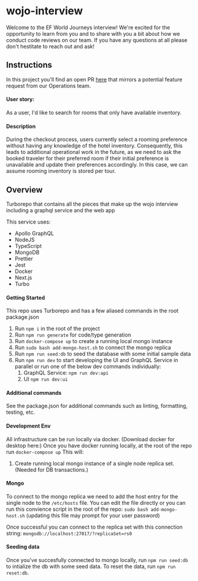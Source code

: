 # wojo-interview

Welcome to the EF World Journeys interview! We're excited for the opportunity to learn from you and to share with you a bit about how we conduct code reviews on our team. If you have any questions at all please don't hestitate to reach out and ask!

## Instructions

In this project you'll find an open PR [here](https://github.com/eftours/wojo-interview/pulls) that mirrors a potential feature request from our Operations team.

#### User story:

As a user, I'd like to search for rooms that only have available inventory.

#### Description

During the checkout process, users currently select a rooming preference without having any knowledge of the hotel inventory. Consequently, this leads to additional operational work in the future, as we need to ask the booked traveler for their preferred room if their initial preference is unavailable and update their preferences accordingly. In this case, we can assume rooming inventory is stored per tour.

## Overview

Turborepo that contains all the pieces that make up the wojo interview including a graphql service and the web app

This service uses:

-   Apollo GraphQL
-   NodeJS
-   TypeScript
-   MongoDB
-   Prettier
-   Jest
-   Docker
-   Next.js
-   Turbo

#### Getting Started

This repo uses Turborepo and has a few aliased commands in the root package.json

1. Run `npm i` in the root of the project
2. Run `npm run generate` for code/type generation
3. Run `docker-compose up` to create a running local mongo instance
4. Run `sudo bash add-mongo-host.sh` to connect the mongo replica
5. Run `npm run seed:db` to seed the database with some initial sample data
6. Run `npm run dev` to start developing the UI and GraphQL Service in parallel or run one of the below dev commands individually:
    1. GraphQL Service: `npm run dev:api`
    1. UI `npm run dev:ui`

#### Additional commands

See the package.json for additional commands such as linting, formatting, testing, etc.

#### Development Env

All infrastructure can be run locally via docker. (Download docker for desktop here:)
Once you have docker running locally, at the root of the repo run `docker-compose up` This will:

1. Create running local mongo instance of a single node replica set. (Needed for DB transactions.)

#### Mongo

To connect to the mongo replica we need to add the host entry for the single node to the `/etc/hosts` file.
You can edit the file directly or you can run this convience script in the root of the repo:
`sudo bash add-mongo-host.sh` (updating this file may prompt for your user password)

Once successful you can connect to the replica set with this connection string:
`mongodb://localhost:27017/?replicaSet=rs0`

#### Seeding data

Once you've succesfully connected to mongo locally, run `npm run seed:db` to intialize the db with some seed data.
To reset the data, run `npm run reset:db`.
